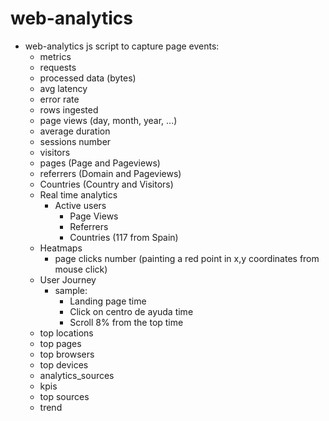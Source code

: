 # web-analytics
- web-analytics js script to capture page events: 
  - metrics
  - requests
  - processed data (bytes)
  - avg latency
  - error rate
  - rows ingested
  - page views (day, month, year, ...)
  - average duration
  - sessions number
  - visitors
  - pages (Page and Pageviews)
  - referrers (Domain and Pageviews)
  - Countries (Country and Visitors)
  - Real time analytics
    - Active users
      - Page Views
      - Referrers 
      - Countries (117 from Spain)
  - Heatmaps
    - page clicks number (painting a red point in x,y coordinates from mouse click) 
  - User Journey
    - sample: 
      - Landing page                time
      - Click on centro de ayuda    time
      - Scroll 8% from the top      time
  - top locations
  - top pages
  - top browsers
  - top devices
  - analytics_sources
  - kpis
  - top sources
  - trend

